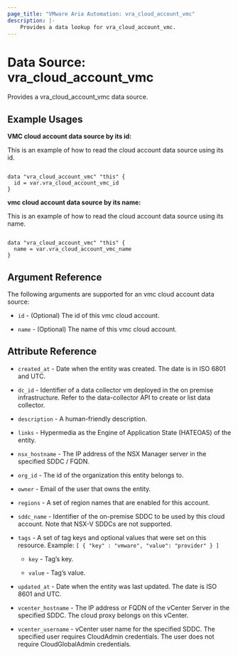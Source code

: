 ```yaml
---
page_title: "VMware Aria Automation: vra_cloud_account_vmc"
description: |-
    Provides a data lookup for vra_cloud_account_vmc.
---
```


# Data Source: vra_cloud_account_vmc

Provides a vra_cloud_account_vmc data source.

## Example Usages

**VMC cloud account data source by its id:**

This is an example of how to read the cloud account data source using its id.

```hcl

data "vra_cloud_account_vmc" "this" {
  id = var.vra_cloud_account_vmc_id
}
```

**vmc cloud account data source by its name:**

This is an example of how to read the cloud account data source using its name.

```hcl

data "vra_cloud_account_vmc" "this" {
  name = var.vra_cloud_account_vmc_name
}
```

## Argument Reference

The following arguments are supported for an vmc cloud account data source:

* `id` - (Optional) The id of this vmc cloud account.

* `name` - (Optional) The name of this vmc cloud account.

## Attribute Reference

* `created_at` - Date when the entity was created. The date is in ISO 6801 and UTC.

* `dc_id` - Identifier of a data collector vm deployed in the on premise infrastructure. Refer to the data-collector API to create or list data collector.

* `description` - A human-friendly description.

* `links` - Hypermedia as the Engine of Application State (HATEOAS) of the entity.

* `nsx_hostname` - The IP address of the NSX Manager server in the specified SDDC / FQDN.

* `org_id` - The id of the organization this entity belongs to.

* `owner` - Email of the user that owns the entity.

* `regions` - A set of region names that are enabled for this account.

* `sddc_name` - Identifier of the on-premise SDDC to be used by this cloud account. Note that NSX-V SDDCs are not supported.

* `tags` - A set of tag keys and optional values that were set on this resource. Example: `[ { "key" : "vmware", "value": "provider" } ]`

  * `key` - Tag’s key.

  * `value` - Tag’s value.

* `updated_at` - Date when the entity was last updated. The date is ISO 8601 and UTC.

* `vcenter_hostname` - The IP address or FQDN of the vCenter Server in the specified SDDC. The cloud proxy belongs on this vCenter.

* `vcenter_username` - vCenter user name for the specified SDDC. The specified user requires CloudAdmin credentials. The user does not require CloudGlobalAdmin credentials.
